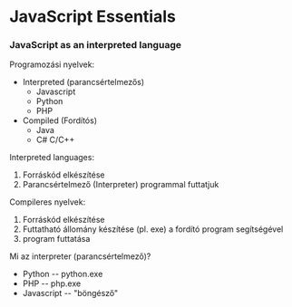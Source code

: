 # JavaScript Essentials

### JavaScript as an interpreted language
Programozási nyelvek:
- Interpreted (parancsértelmezős)
   - Javascript
   - Python
   - PHP
- Compiled (Fordítós)
    - Java
    - C#
    C/C++

 Interpreted languages:
 1. Forráskód elkészítése
 2. Parancsértelmező (Interpreter) programmal futtatjuk

Compileres nyelvek:
1. Forráskód elkészítése
2. Futtatható állomány készítése (pl. exe) a fordító program segítségével
3. program futtatása

Mi az interpreter (parancsértelmező)?

- Python -- python.exe
- PHP -- php.exe
- Javascript -- "böngésző"

